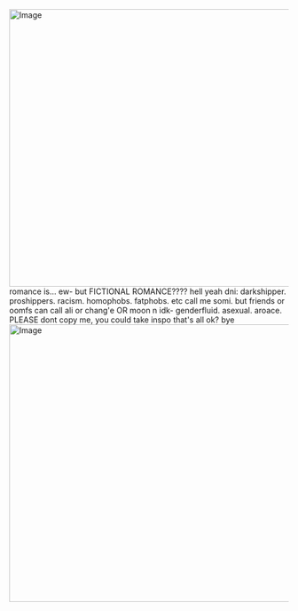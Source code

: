 <img width="1500" height="500" alt="Image" src="https://github.com/user-attachments/assets/affbd77b-ac49-4a88-b69e-c67b4a26c6bc" />
                                  romance is... ew- but FICTIONAL ROMANCE???? hell yeah
                                                             dni: darkshipper. proshippers. racism. homophobs. fatphobs. etc                                                                                                                                     call me somi. but friends or oomfs can call ali or chang'e OR moon n idk-                                                                                         genderfluid. asexual. aroace. PLEASE dont copy me, you could take inspo                                                                                                  that's all ok? bye
<img width="1500" height="500" alt="Image" src="https://github.com/user-attachments/assets/32225d6b-39f8-4a07-a50d-43b92ca7aab3" />
